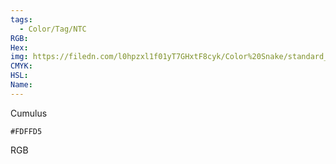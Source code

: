 ```yaml
---
tags:
  - Color/Tag/NTC
RGB:
Hex:
img: https://filedn.com/l0hpzxl1f01yT7GHxtF8cyk/Color%20Snake/standard_csv_to_svg//FDFFD5.svg
CMYK:
HSL:
Name:
---
```

Cumulus
```palette
#FDFFD5
```
RGB
